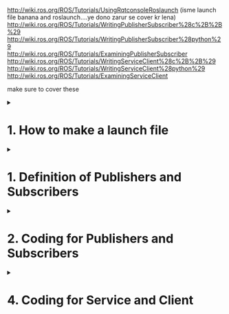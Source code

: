 http://wiki.ros.org/ROS/Tutorials/UsingRqtconsoleRoslaunch (isme launch file banana and roslaunch....ye dono zarur se cover kr lena) <br>
http://wiki.ros.org/ROS/Tutorials/WritingPublisherSubscriber%28c%2B%2B%29<br>
http://wiki.ros.org/ROS/Tutorials/WritingPublisherSubscriber%28python%29<br>
http://wiki.ros.org/ROS/Tutorials/ExaminingPublisherSubscriber<br>
http://wiki.ros.org/ROS/Tutorials/WritingServiceClient%28c%2B%2B%29<br>
http://wiki.ros.org/ROS/Tutorials/WritingServiceClient%28python%29<br>
http://wiki.ros.org/ROS/Tutorials/ExaminingServiceClient<br>

make sure to cover these

<details>
  <summary><h1>1. How to make a launch file</h1></summary>
  
  One way to execute a program in ROS it to launch one node at a time. But many a times you need to launch multiple nodes. Launching each node one-by-one can get inefficient really quickly.

  Fortunately, ROS has a tool called roslaunch that enables you to launch multiple nodes all at once. Let’s do that now.
  
  # Directions
  
  The first thing we need to do is to open a new terminal window and go to the hello_world package (or whatever package you want to launch). Create a folder and inside it create a new launch file
  
  ```bash
  cd catkin_ws/src/hello_world
  mkdir launch
  cd launch
  ```
  
  ## Example 1 - launch turtlesim node and teleop for turtlesim node together.
  
  ```xml
  <?xml version="1.0"?>
  <launch>
    <node name="turtlesim" pkg="turtlesim" type="turtlesim_node" output="screen"/>
    <node name="turtlesim_teleop" pkg="turtlesim" type="turtle_teleop_key" output="screen"/>
  </launch>
  ```
  
  Now let us decode this code. The first line is the version of xml that ur editor is using
  
  <node name="node_name" pkg="name_of_package" type="name of python or c++ file you want to run" output="screen"/>
  
  
</details>

<details>
  <summary><h1>1. Definition of Publishers and Subscribers</h1></summary>
  
  I think you already know about publishers and subscribers from subpart 2. Let me brief your memory about it.
  
  Message passing in ROS happens with the Publisher Subscriber Interface provided by ROS library functions. The primary mechanism for ROS nodes to exchange data is sending and receiving messages. Messages are transmitted on a topic, and each topic has a unique name in the ROS network. 
  
  If a node wants to share information, it uses a publisher to send data to a topic. Or we can say a Publisher is the one puts the messages of some standard Message Type to a particular Topic. 
  
  A node that wants to receive that information uses a subscriber to that same topic. Or we can say the Subscriber subscribes to the Topic so that it receives the messages whenever any message is published to the Topic. 
  
  A ROS Node can be a Publisher or a Subscriber. Besides its unique name, each topic also has a message type, which determines the types of messages that are capable of being transmitted under that topic.

This publisher and subscriber communication has the following characteristics:

   - Topics are used for many-to-many communication. Many publishers can send messages to the same topic and many subscribers can receive them.

   - Publishers and subscribers are decoupled through topics and can be created and destroyed in any order. A message can be published to a topic even if there are no active subscribers.
  
   - Note that a publisher can publish to one or more Topic and a Subscriber can subscribe to one or more Topic.

   - Also, publishers and subscribers are not aware of each others’ existence. The idea is to decouple the production of information from its consumption and all the IP addresses of various nodes are tracked by the ROS Master.

The concept of topics, publishers, and subscribers is illustrated in the figure:
  
<br>
<p align="center">
  <img src="https://github.com/AMC-IITBHU/ROS-Summer-Camp-22/blob/main/Week%201/assets/pub_and_sub.png">
</p>
<br>  

  
</details>


<details>
  <summary><h1>2. Coding for Publishers and Subscribers</h1></summary>
  
  Publishers and Subscribers can be used by either rostopic pub and rostopic echo respectively or by writting a node in either python or c++. 
  
  <br>
<p align="center">
  <img src="https://github.com/AMC-IITBHU/ROS-Summer-Camp-22/blob/main/Week%201/assets/pub_and_sub.jpeg">
</p>
<br>  
  
# Publishers
  
  

  Move to the ros package that you created before. Inside the package create a folder named scripts. Inside the scripts folder create a python file with any name you like. Here I am using the name "learn_publishers.py"

  In the python file put the following code 

  ```python
  #!/usr/bin/env python3
  #import the rospy package and the String message type
  import rospy
  from std_msgs.msg import String
  #function to publish messages at the rate of 2 messages per second
  def messagePublisher():
      message_publisher = rospy.Publisher(‘/messageTopic’, String, queue_size=10)
      rospy.init_node(‘messagePubNode’, anonymous=True)
      rate = rospy.Rate(2)
      while not rospy.is_shutdown():
          message = “ROS Tutorial by Aero Modelling Club, IIT BHU Varanasi”
          rospy.loginfo(‘Published: ‘ + message)
          message_publisher.publish(message)
          rate.sleep()
  if __name__ == ‘__main__’:
      try:
          messagePublisher()
      #capture the Interrupt signals
      except rospy.ROSInterruptException:
          pass
  ```
  
  Now open the terminal in the scripts folder and type
  
  ```bash
  chmod a+x learn_publishers.py #name of the python file created
  ```
  
  Now open up a terminal and start roscore
  
  Now open up another terminal and type the following code to run the node for the publsihing the message
  
  ```bash
  cd ~/catkin_ws
  source devel/setup.bash
  rosrun beginner_tutorials learn_publishers.py
  ```
  
  Now a topic is being published with name "/messageTopic". Use the rostopic list command to conform whether the topic is being published. Use the rostopic echo command to see what is being published to the topic. 
 
  Now let us decode the above code line by line
  
  ```python
  #!/usr/bin/env python3
  #import the rospy package and the String message type
  import rospy
  from std_msgs.msg import String
  ```
  
  The first line is just a comment, then why are we explaining this. Well the thing is in the line this comment mentions the path of your python interpreter. In the subsequent lines we have imported the required python packages. First is rospy which is python client library for ROS. Second is std_msgs.msg. The std_msgs.msg import is so that we can reuse the std_msgs/String message type (a simple string container) for publishing. 
  
  Next is the function  messagePublisher() 
  Let us decode it.
  
  ```python
  message_publisher = rospy.Publisher(‘messageTopic’, String, queue_size=10)
  rospy.init_node(‘messagePubNode’, anonymous=True)
  ```
  
  This section of code defines the talker's interface to the rest of ROS. 
  message_publisher = rospy.Publisher("/messageTopic", String, queue_size=10) declares that your node is publishing to the chatter topic using the message type String. String here is actually the class std_msgs.msg.String. The queue_size argument is to limits the amount of queued messages if any subscriber is not receiving them fast enough.
  
  The next line, rospy.init_node(NAME, ...), is very important as it tells rospy the name of your node -- until rospy has this information, it cannot start communicating with the ROS Master. In this case, your node will take on the name talker.
  
  ```python
  rate = rospy.Rate(10) # 10hz
  ```
  
  This line creates a Rate object rate. With the help of its method sleep(), it offers a convenient way for looping at the desired rate. With its argument of 10, we should expect to go through the loop 10 times per second (as long as our processing time does not exceed 1/10th of a second!)
  
  ```python
  while not rospy.is_shutdown():
        message = “ROS Tutorial by Aero Modelling Club, IIT BHU Varanasi”
        rospy.loginfo(‘Published: ‘ + message)
        message_publisher.publish(message)
        rate.sleep()
  ```
  
  This loop is a fairly standard rospy construct: checking the rospy.is_shutdown() flag and then doing work. You have to check is_shutdown() to check if your program should exit (e.g. if there is a Ctrl-C or otherwise). In this case, the "work" is a call to message_publisher.publish(message) that publishes a string to our "messageTopic" topic. The loop calls rate.sleep(), which sleeps just long enough to maintain the desired rate through the loop.
  
  The loop also calls rospy.loginfo , which performs triple-duty: the messages get printed to screen, it gets written to the Node's log file, and it gets written to rosout.
  
  # Subscribers
  
  Move to the ros package that you created before. Inside the package create a folder named scripts. Inside the scripts folder create a python file with any name you like. Here I am using the name "learn_subscribers.py"

  In the python file put the following code 
  
  ```python
  #!/usr/bin/env python3
  import rospy
  from std_msgs.msg import String
  #Callback function to print the subscribed data on the terminal
  
  def callback_str(subscribedData):
       rospy.loginfo('Subscribed: ' + subscribedData.data)
  
  def messageSubscriber():
      rospy.init_node('messageSubNode', anonymous=False)
      rospy.Subscriber('/messageTopic', String, callback_str)
      rospy.spin()
  
  if __name__ == '__main__':
      try:
          messageSubscriber()
      except rospy.ROSInterruptException:
          pass
  ```
  
  Now open the terminal in the scripts folder and type
  
  ```bash
  chmod a+x learn_subscribers.py #name of the python file created
  ```
  
  Now open up a terminal and start roscore
  
  Now open up another terminal and type the following code to run the node for the publsihing the message
  
  ```bash
  cd ~/catkin_ws
  source devel/setup.bash
  rosrun beginner_tutorials learn_subscribers.py
  ```
  
  Now the above node has subscribed to the topic "/messageTopic". If you are getting a error, the reason would be you are not running the pubslisher node taught above 
  
  In the termianl you will see a message is being printed.
  "Subscribed: ROS Tutorial by Aero Modelling Club, IIT BHU Varanasi"
  
  lets decode the above code line by line. 
  
  ```python
  #!/usr/bin/env python3
  import rospy
  from std_msgs.msg import String
  ```
  
  This is already taught in publishers. First line is the path of python interpreter and the subsequent two lines are imports of required python packages.
  
  Now the function messageSubscriber()
  
  ```python
  rospy.init_node('messageSubNode', anonymous=False)
  rospy.Subscriber('/messageTopic', String, callback_str)
  rospy.spin()
  ```
  
  This declares that your node subscribes to the chatter topic which is of type std_msgs.msgs.String. When new messages are received, a callback function is invoked with the message as the first argument.
  
  The final addition, rospy.spin() simply keeps your node from exiting until the node has been shutdown. Unlike roscpp, rospy.spin() does not affect the subscriber callback functions, as those have their own threads.
  
  
</details>  


<details>
  <summary><h1>4. Coding for Service and Client</h1></summary>
  
  Here we will make a ros service and client for addition of two integers.
  
  # Writing a service node
  
  
  
  Move to the ros package that you created before. Inside the package create a folder named scripts. Inside the scripts folder create a python file with any name you like. Here I am using the name "learn_server.py"

  In the python file put the following code 
  
  ```python
  #!/usr/bin/env python3

  from beginner_tutorials.srv import AddTwoInts,AddTwoIntsResponse
  import rospy

  def handle_add_two_ints(req):
      print("Returning [%s + %s = %s]"%(req.a, req.b, (req.a + req.b)))
      return AddTwoIntsResponse(req.a + req.b)

  if __name__ == "__main__":
      rospy.init_node('add_two_ints_server')
      s = rospy.Service('/add_two_ints', AddTwoInts, handle_add_two_ints)
      print("Ready to add two ints.")
      rospy.spin()
  ```
  
  Now open the terminal in the scripts folder and type
  
  ```bash
  chmod a+x learn_service.py #name of the python file created
  ```
  
  Now open up a terminal and start roscore
  
  Now open up another terminal and type the following code to run the node for starting the rosservice
  
  ```bash
  cd ~/catkin_ws
  source devel/setup.bash
  rosrun beginner_tutorials learn_service.py
  ```
  
  Now if you do rosservice list you must see "/add_two_ints"
  
  To call this rosservice 
  
  ```bash
  rosservice call /add_two_ints beginner_tutorials/AddTwoInts "a: 2 b: 2"
  ```
  
  The first three would be already clear to you. The beginner_tutorials.srv import is for using 
  
  
  Now rospy.init_node has already been explained. 
  
  ```python
  s = rospy.Service('/add_two_ints', AddTwoInts, handle_add_two_ints)
  ```
  
  This declares a new service named add_two_ints with the AddTwoInts service type. All requests are passed to handle_add_two_ints function. handle_add_two_ints is called with instances of AddTwoIntsRequest and returns instances of AddTwoIntsResponse.
  
  
  # Writing a client node
  
  
  Move to the ros package that you created before. Inside the package create a folder named scripts. Inside the scripts folder create a python file with any name you like. Here I am using the name "learn_client.py"

  In the python file put the following code 
  
  ```python
  #!/usr/bin/env python
  import sys
  import rospy
  from beginner_tutorials.srv import *

  def add_two_ints_client(x, y):
      rospy.wait_for_service('add_two_ints')
      try:
          add_two_ints = rospy.ServiceProxy('add_two_ints', AddTwoInts)
          resp1 = add_two_ints(x, y)
          return resp1.sum
      except rospy.ServiceException as e:
          print("Service call failed: %s"%e)

  if __name__ == "__main__":
      print("Give two numbers for input")
      x = int(input())
      y = int(input())
      print("Requesting %s+%s"%(x, y))
      print("%s + %s = %s"%(x, y, add_two_ints_client(x, y)))
  ```
  
  Now open the terminal in the scripts folder and type
  
  ```bash
  chmod a+x learn_service.py #name of the python file created
  ```
  
  Now open up a terminal and start roscore
  
  Now open up another terminal and type the following code to run the node for starting the client node
  
  ```bash
  cd ~/catkin_ws
  source devel/setup.bash
  rosrun beginner_tutorials learn_service.py
  ```
  
  The program will take 2 numbers as input and then return their addition. 
  
  If Program is showing "waiting For service ....." then you have not started the server node mentioned above
  
  Now the next part is understanding the code
  
  ```python
  rospy.wait_for_service('add_two_ints')
  ```
  
  rospy.wait_for_service is a convenience method that blocks until the service named add_two_ints is available.
  
  Next we create a handle for calling the service:
  
  ```python
  add_two_ints = rospy.ServiceProxy('add_two_ints', AddTwoInts)
  ```
  
  We can use this handle just like a normal function and call it:
  
  ```python
        resp1 = add_two_ints(x, y)
        return resp1.sum
  ```
  
  Because we've declared the type of the service to be AddTwoInts, it does the work of generating the AddTwoIntsRequest object for you (you're free to pass in your own instead). The return value is an AddTwoIntsResponse object.
  
  
</details>


